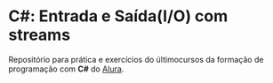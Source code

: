 # C#: Entrada e Saída(I/O) com streams

Repositório para prática e exercícios do últimocursos da formação de programação com **C#** do [Alura](https://alura.com.br/). 

